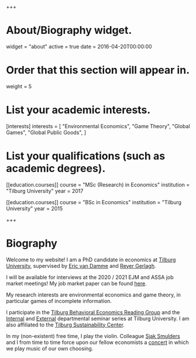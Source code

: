 +++
# About/Biography widget.
widget = "about"
active = true
date = 2016-04-20T00:00:00

# Order that this section will appear in.
weight = 5

# List your academic interests.
[interests]
  interests = [
    "Environmental Economics",
    "Game Theory",
    "Global Games",
    "Global Public Goods",
  ]

# List your qualifications (such as academic degrees).
  
[[education.courses]]
  course = "MSc (Research) in Economics"
  institution = "Tilburg University"
  year = 2017

[[education.courses]]
  course = "BSc in Economics"
  institution = "Tilburg University"
  year = 2015
 
+++

# Biography

Welcome to my website! I am a PhD candidate in economics at [Tilburg University](https://research.tilburguniversity.edu/en/persons/roweno-jrk-heijmans/), supervised by [Eric van Damme](https://research.tilburguniversity.edu/en/persons/eric-van-damme) and [Reyer Gerlagh](http://www.gerlagh.nl/).

I will be available for interviews at the 2020 / 2021 EJM and ASSA job market meetings! My job market paper can be found [here](https://www.roweno.nl/#jmp).

My research interests are environmental economics and game theory, in particular games of incomplete information.

I participate in the [Tilburg Behavioral Economics Reading Group](https://behavioralreadinggroup.weebly.com/) and the [Internal](https://www.tilburguniversity.edu/about/schools/economics-and-management/news/events/seminars/economics-workshops/) and [External](https://www.tilburguniversity.edu/about/schools/economics-and-management/news/events/seminars/economics/) departmental seminar series at Tilburg University. I am also affiliated to the [Tilburg Sustainability Center](https://www.tilburguniversity.edu/research/institutes-and-research-groups/tsc).

In my (non-existent) free time, I play the violin. Colleague [Sjak Smulders](https://research.tilburguniversity.edu/en/persons/sjak-smulders) and I from time to time force upon our fellow economists a [concert](https://twitter.com/TiUEconomics/status/1111204863382380544) in which we play music of our own choosing.
